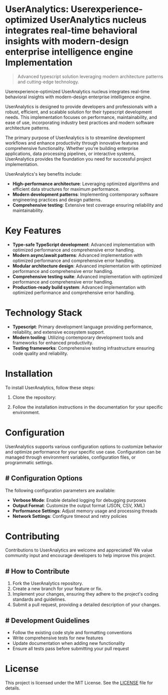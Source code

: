 <!-- fallback_UserAnalytics_20250810110825_30528 -->

# UserAnalytics: Userexperience-optimized UserAnalytics nucleus integrates real-time behavioral insights with modern-design enterprise intelligence engine Implementation
> Advanced typescript solution leveraging modern architecture patterns and cutting-edge technology.

Userexperience-optimized UserAnalytics nucleus integrates real-time behavioral insights with modern-design enterprise intelligence engine.

UserAnalytics is designed to provide developers and professionals with a robust, efficient, and scalable solution for their typescript development needs. This implementation focuses on performance, maintainability, and ease of use, incorporating industry best practices and modern software architecture patterns.

The primary purpose of UserAnalytics is to streamline development workflows and enhance productivity through innovative features and comprehensive functionality. Whether you're building enterprise applications, data processing pipelines, or interactive systems, UserAnalytics provides the foundation you need for successful project implementation.

UserAnalytics's key benefits include:

* **High-performance architecture**: Leveraging optimized algorithms and efficient data structures for maximum performance.
* **Modern development patterns**: Implementing contemporary software engineering practices and design patterns.
* **Comprehensive testing**: Extensive test coverage ensuring reliability and maintainability.

# Key Features

* **Type-safe TypeScript development**: Advanced implementation with optimized performance and comprehensive error handling.
* **Modern async/await patterns**: Advanced implementation with optimized performance and comprehensive error handling.
* **Modular architecture design**: Advanced implementation with optimized performance and comprehensive error handling.
* **Comprehensive testing suite**: Advanced implementation with optimized performance and comprehensive error handling.
* **Production-ready build system**: Advanced implementation with optimized performance and comprehensive error handling.

# Technology Stack

* **Typescript**: Primary development language providing performance, reliability, and extensive ecosystem support.
* **Modern tooling**: Utilizing contemporary development tools and frameworks for enhanced productivity.
* **Testing frameworks**: Comprehensive testing infrastructure ensuring code quality and reliability.

# Installation

To install UserAnalytics, follow these steps:

1. Clone the repository:


2. Follow the installation instructions in the documentation for your specific environment.

# Configuration

UserAnalytics supports various configuration options to customize behavior and optimize performance for your specific use case. Configuration can be managed through environment variables, configuration files, or programmatic settings.

## # Configuration Options

The following configuration parameters are available:

* **Verbose Mode**: Enable detailed logging for debugging purposes
* **Output Format**: Customize the output format (JSON, CSV, XML)
* **Performance Settings**: Adjust memory usage and processing threads
* **Network Settings**: Configure timeout and retry policies

# Contributing

Contributions to UserAnalytics are welcome and appreciated! We value community input and encourage developers to help improve this project.

## # How to Contribute

1. Fork the UserAnalytics repository.
2. Create a new branch for your feature or fix.
3. Implement your changes, ensuring they adhere to the project's coding standards and guidelines.
4. Submit a pull request, providing a detailed description of your changes.

## # Development Guidelines

* Follow the existing code style and formatting conventions
* Write comprehensive tests for new features
* Update documentation when adding new functionality
* Ensure all tests pass before submitting your pull request

# License

This project is licensed under the MIT License. See the [LICENSE](https://github.com/laurindoisaac/UserAnalytics/blob/main/LICENSE) file for details.
